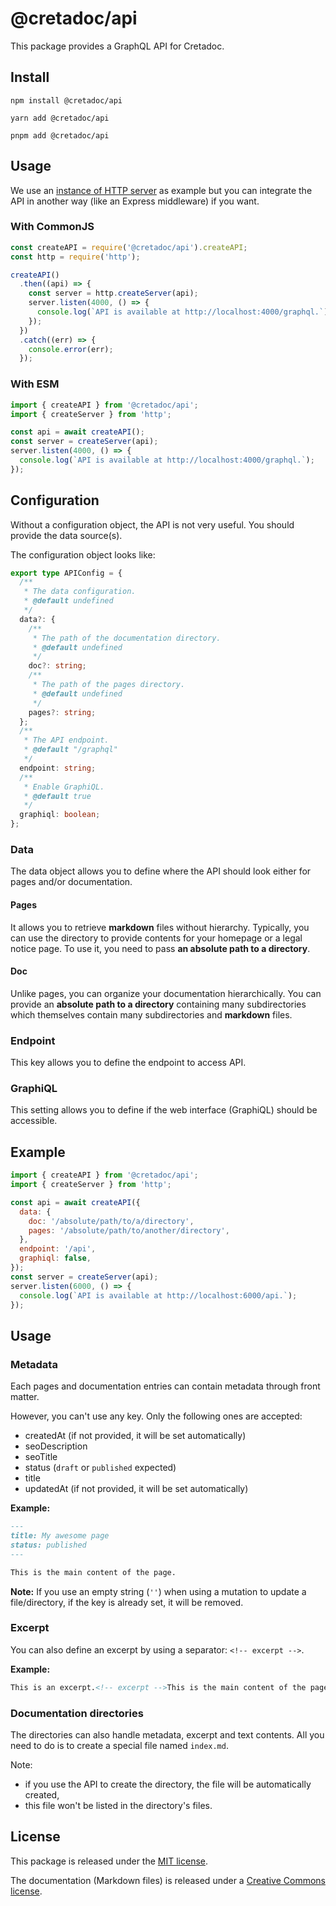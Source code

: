 # @cretadoc/api

This package provides a GraphQL API for Cretadoc.

## Install

```
npm install @cretadoc/api
```

```
yarn add @cretadoc/api
```

```
pnpm add @cretadoc/api
```

## Usage

We use an [instance of HTTP server](https://nodejs.org/api/http.html#httpcreateserveroptions-requestlistener) as example but you can integrate the API in another way (like an Express middleware) if you want.

### With CommonJS

```cjs
const createAPI = require('@cretadoc/api').createAPI;
const http = require('http');

createAPI()
  .then((api) => {
    const server = http.createServer(api);
    server.listen(4000, () => {
      console.log(`API is available at http://localhost:4000/graphql.`);
    });
  })
  .catch((err) => {
    console.error(err);
  });
```

### With ESM

```mjs
import { createAPI } from '@cretadoc/api';
import { createServer } from 'http';

const api = await createAPI();
const server = createServer(api);
server.listen(4000, () => {
  console.log(`API is available at http://localhost:4000/graphql.`);
});
```

## Configuration

Without a configuration object, the API is not very useful. You should provide the data source(s).

The configuration object looks like:

```ts
export type APIConfig = {
  /**
   * The data configuration.
   * @default undefined
   */
  data?: {
    /**
     * The path of the documentation directory.
     * @default undefined
     */
    doc?: string;
    /**
     * The path of the pages directory.
     * @default undefined
     */
    pages?: string;
  };
  /**
   * The API endpoint.
   * @default "/graphql"
   */
  endpoint: string;
  /**
   * Enable GraphiQL.
   * @default true
   */
  graphiql: boolean;
};
```

### Data

The data object allows you to define where the API should look either for pages and/or documentation.

#### Pages

It allows you to retrieve **markdown** files without hierarchy. Typically, you can use the directory to provide contents for your homepage or a legal notice page. To use it, you need to pass **an absolute path to a directory**.

#### Doc

Unlike pages, you can organize your documentation hierarchically. You can provide an **absolute path to a directory** containing many subdirectories which themselves contain many subdirectories and **markdown** files.

### Endpoint

This key allows you to define the endpoint to access API.

### GraphiQL

This setting allows you to define if the web interface (GraphiQL) should be accessible.

## Example

```javascript
import { createAPI } from '@cretadoc/api';
import { createServer } from 'http';

const api = await createAPI({
  data: {
    doc: '/absolute/path/to/a/directory',
    pages: '/absolute/path/to/another/directory',
  },
  endpoint: '/api',
  graphiql: false,
});
const server = createServer(api);
server.listen(6000, () => {
  console.log(`API is available at http://localhost:6000/api.`);
});
```

## Usage

### Metadata

Each pages and documentation entries can contain metadata through front matter.

However, you can't use any key. Only the following ones are accepted:

- createdAt (if not provided, it will be set automatically)
- seoDescription
- seoTitle
- status (`draft` or `published` expected)
- title
- updatedAt (if not provided, it will be set automatically)

**Example:**

```md
---
title: My awesome page
status: published
---

This is the main content of the page.
```

**Note:** If you use an empty string (`''`) when using a mutation to update a file/directory, if the key is already set, it will be removed.

### Excerpt

You can also define an excerpt by using a separator: `<!-- excerpt -->`.

**Example:**

```md
This is an excerpt.<!-- excerpt -->This is the main content of the page.
```

### Documentation directories

The directories can also handle metadata, excerpt and text contents. All you need to do is to create a special file named `index.md`.

Note:

- if you use the API to create the directory, the file will be automatically created,
- this file won't be listed in the directory's files.

## License

This package is released under the [MIT license](./LICENSE).

The documentation (Markdown files) is released under a [Creative Commons license](./LICENSE-docs).
